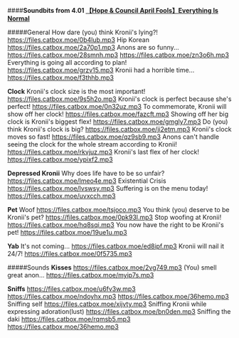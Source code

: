 ####**Soundbits from 4.01 [【Hope & Council April Fools】Everything Is Normal](https://www.youtube.com/watch?v=1kXijURCxtk)**

#####General
How dare (you) think Kronii's lying?!
https://files.catbox.moe/0b4lub.mp3
Hip Korean
https://files.catbox.moe/2a70p1.mp3
Anons are so funny...
https://files.catbox.moe/28smnh.mp3
https://files.catbox.moe/zn3o6h.mp3
Everything is going all according to plan!
https://files.catbox.moe/grzv15.mp3
Kronii had a horrible time...
https://files.catbox.moe/f3thhb.mp3




**Clock**
Kronii's clock size is the most important!
https://files.catbox.moe/9s5h2o.mp3
Kronii's clock is perfect because she's perfect!
https://files.catbox.moe/0n32uz.mp3
To commemorate, Kronii will show off her clock!
https://files.catbox.moe/fazcft.mp3
Showing off her big clock is Kronii's biggest flex!
https://files.catbox.moe/gmgly7.mp3
Do (you) think Kronii's clock is big?
https://files.catbox.moe/ji2etm.mp3
Kronii's clock moves so fast!
https://files.catbox.moe/qz9sb9.mp3
Anons can't handle seeing the clock for the whole stream according to Kronii!
https://files.catbox.moe/rkvjuz.mp3
Kronii's last flex of her clock!
https://files.catbox.moe/ypixf2.mp3

**Depressed Kronii**
Why does life have to be so unfair?
https://files.catbox.moe/lmeo4e.mp3
Existential Crisis
https://files.catbox.moe/lvswsy.mp3
Suffering is on the menu today!
https://files.catbox.moe/uvxcch.mp3


**Pet**
Woof
https://files.catbox.moe/tsjoco.mp3
You think (you) deserve to be Kronii's pet?
https://files.catbox.moe/0pk93l.mp3
Stop woofing at Kronii!
https://files.catbox.moe/hq8sqi.mp3
You now have the right to be Kronii's pet!
https://files.catbox.moe/19ue1u.mp3

**Yab**
It's not coming...
https://files.catbox.moe/ed8ipf.mp3
Kronii will nail it 24/7!
https://files.catbox.moe/0f5735.mp3
 


#####Sounds
**Kisses**
https://files.catbox.moe/2vg749.mp3
(You) smell great anon...
https://files.catbox.moe/myip7s.mp3

**Sniffs**
https://files.catbox.moe/u6fv3w.mp3
https://files.catbox.moe/ndoyhx.mp3
https://files.catbox.moe/36hemo.mp3
Sniffing self
https://files.catbox.moe/xijvty.mp3
Sniffing Kronii while expressing adoration(lust)
https://files.catbox.moe/bn0den.mp3
Sniffing the daki
https://files.catbox.moe/rqmsb5.mp3
https://files.catbox.moe/36hemo.mp3
